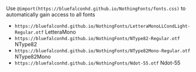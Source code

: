 Use `@import(https://bluefalconhd.github.io/NothingFonts/fonts.css)` to automatically gain access to all fonts

- `https://bluefalconhd.github.io/NothingFonts/LetteraMonoLLCondLight-Regular.otf` LetteraMono
- `https://bluefalconhd.github.io/NothingFonts/NType82-Regular.otf` NType82
- `https://bluefalconhd.github.io/NothingFonts/NType82Mono-Regular.otf` NType82Mono
- `https://bluefalconhd.github.io/NothingFonts/Ndot-55.otf` Ndot-55
